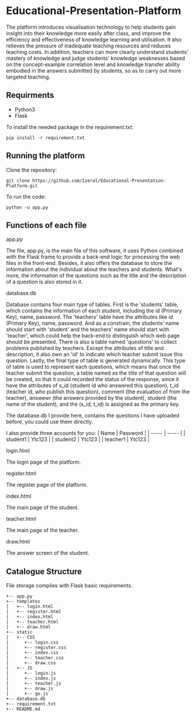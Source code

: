 # Educational-Presentation-Platform
The platform introduces visualisation technology to help students gain insight into their knowledge more easily after class, and improve the efficiency and effectiveness of knowledge learning and utilisation. It also relieves the pressure of inadequate teaching resources and reduces teaching costs. In addition, teachers can more clearly understand students' mastery of knowledge and judge students' knowledge weaknesses based on the concept-example correlation level and knowledge transfer ability embodied in the answers submitted by students, so as to carry out more targeted teaching.

## Requirments
* Python3
* Flask

To install the needed package in the requirement.txt:
```
pip install -r requirement.txt
```
## Running the platform
Clone the repository:
```
git clone https://github.com/Izeral/Educational-Presentation-Platform.git
```
To run the code:
```
python -u app.py
```
## Functions of each file  
app.py

The file, app.py, is the main file of this software, it uses Python combined with the Flask frame to provide a back-end logic for processing the web files in the front-end.
Besides, it also offers the database to store the information about the individual about the teachers and students. What's more, the information of the questions such as the title and the description of a question is also stored in it.

database.db

Database contains four main type of tables. First is the 'students' table, which contains the information of each student, including the id (Primary Key), name, password. The 'teachers' table have the attributes like id (Primary Key), name, password. And as a constrain, the students' name should start with 'student' and the teachers' name should start with 'teacher', which could help the back-end to distinguish which web page should be presented. There is also a table named 'questions' to collect problems published by teachers. Except the attributes of title and description, it also own an 'id' to indicate which teacher submit issue this question. Lastly, the final type of table is generated dynamically. This type of table is used to represent each questions, which means that once the teacher submit the question, a table named as the title of that question will be created, so that it could recorded the status of the response, since it have the attributes of s_id (student id who answered this question), t_id (teacher id, who publish this question), comment (the evaluation of from the teacher), answewr (the answers provided by the student), student (the name of the student), and the (s_id, t_id) is assigned as the primary key.

The database.db I provide here, contains the questions I have uploaded before, you could use them directly.

I also provide three accounts for you:
| Name | Password |
| ----- | -----    |
|  student1  |  Ytc123  |
|  student2  |  Ytc123  |
|  teacher1  |  Ytc123  |

login.html

The login page of the platform.

register.html

The register page of the platform.

index.html

The main page of the student.

teacher.html

The main page of the teacher.

draw.html

The answer screen of the student.
## Catalogue Structure  
File storage complies with Flask basic requirements.
```
+-- app.py
+-- templates
|   +-- login.html
|   +-- register.html
|   +-- index.html
|   +-- teacher.html
|   +-- draw.html
+-- static
|   +-- CSS
|      +-- login.css
|      +-- register.css
|      +-- index.css
|      +-- teacher.css
|      +-- draw.css
|   +-- JS
|      +-- login.js
|      +-- index.js
|      +-- teacher.js
|      +-- draw.js
|      +-- go.js
+-- database.db
+-- requirement.txt
+-- README.md
```
